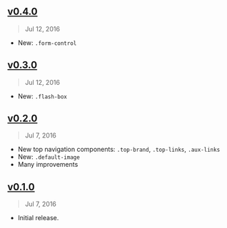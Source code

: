 ## [v0.4.0]
> Jul 12, 2016

- New: `.form-control`

[v0.4.0]: https://github.com/mashupgarage/bootstrap-orion/compare/v0.3.0...v0.4.0

## [v0.3.0]
> Jul 12, 2016

- New: `.flash-box`

[v0.3.0]: https://github.com/mashupgarage/bootstrap-orion/compare/v0.2.0...v0.3.0

## [v0.2.0]
> Jul  7, 2016

- New top navigation components: `.top-brand`, `.top-links`, `.aux-links`
- New: `.default-image`
- Many improvements

[v0.2.0]: https://github.com/mashupgarage/bootstrap-orion/compare/v0.1.0...v0.2.0

## [v0.1.0]
> Jul  7, 2016

- Initial release.

[v0.1.0]: https://github.com/mashupgarage/bootstrap-orion/tree/v0.1.0
